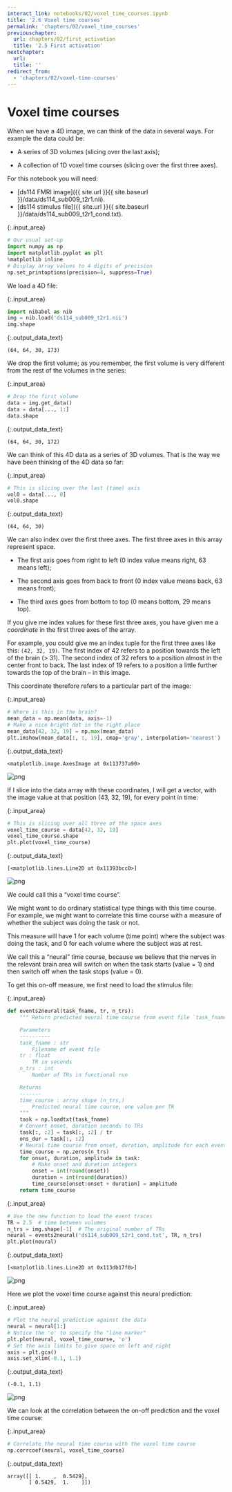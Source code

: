 ```yaml
---
interact_link: notebooks/02/voxel_time_courses.ipynb
title: '2.6 Voxel time courses'
permalink: 'chapters/02/voxel_time_courses'
previouschapter:
  url: chapters/02/first_activation
  title: '2.5 First activation'
nextchapter:
  url: 
  title: ''
redirect_from:
  - 'chapters/02/voxel-time-courses'
---
```


# Voxel time courses

When we have a 4D image, we can think of the data in several ways.  For
example the data could be:

* A series of 3D volumes (slicing over the last axis);

* A collection of 1D voxel time courses (slicing over the first three axes).

For this notebook you will need:

* [ds114 FMRI image]({{ site.url }}{{ site.baseurl }}/data/ds114_sub009_t2r1.nii).
* [ds114 stimulus file]({{ site.url }}{{ site.baseurl }}/data/ds114_sub009_t2r1_cond.txt).



{:.input_area}
```python
# Our usual set-up
import numpy as np
import matplotlib.pyplot as plt
%matplotlib inline
# Display array values to 4 digits of precision
np.set_printoptions(precision=4, suppress=True)
```


We load a 4D file:



{:.input_area}
```python
import nibabel as nib
img = nib.load('ds114_sub009_t2r1.nii')
img.shape
```





{:.output_data_text}
```
(64, 64, 30, 173)
```



We drop the first volume; as you remember, the first volume is very different
from the rest of the volumes in the series:



{:.input_area}
```python
# Drop the first volume
data = img.get_data()
data = data[..., 1:]
data.shape
```





{:.output_data_text}
```
(64, 64, 30, 172)
```



We can think of this 4D data as a series of 3D volumes.  That is the way we
have been thinking of the 4D data so far:



{:.input_area}
```python
# This is slicing over the last (time) axis
vol0 = data[..., 0]
vol0.shape
```





{:.output_data_text}
```
(64, 64, 30)
```



We can also index over the first three axes.  The first three axes in this
array represent space.

* The first axis goes from right to left (0 index value means right, 63 means
  left);

* The second axis goes from back to front (0 index value means back, 63 means
  front);

* The third axes goes from bottom to top (0 means bottom, 29 means top).

If you give me index values for these first three axes, you have given me a
*coordinate* in the first three axes of the array.

For example, you could give me an index tuple for the first three axes like
this: `(42, 32, 19)`.  The first index of 42 refers to a position towards
the left of the brain (> 31).  The second index of 32 refers to a position
almost in the center front to back.  The last index of 19 refers to a position
a little further towards the top of the brain – in this image.

This coordinate therefore refers to a particular part of the image:



{:.input_area}
```python
# Where is this in the brain?
mean_data = np.mean(data, axis=-1)
# Make a nice bright dot in the right place
mean_data[42, 32, 19] = np.max(mean_data)
plt.imshow(mean_data[:, :, 19], cmap='gray', interpolation='nearest')
```





{:.output_data_text}
```
<matplotlib.image.AxesImage at 0x113737a90>
```




![png](../../images/chapters/02/voxel_time_courses_10_1.png)


If I slice into the data array with these coordinates, I will get a vector,
with the image value at that position (43, 32, 19), for every point in time:



{:.input_area}
```python
# This is slicing over all three of the space axes
voxel_time_course = data[42, 32, 19]
voxel_time_course.shape
plt.plot(voxel_time_course)
```





{:.output_data_text}
```
[<matplotlib.lines.Line2D at 0x11393bcc0>]
```




![png](../../images/chapters/02/voxel_time_courses_12_1.png)


We could call this a “voxel time course”.

We might want to do ordinary statistical type things with this time course.
For example, we might want to correlate this time course with a measure of
whether the subject was doing the task or not.

This measure will have 1 for each volume (time point) where the subject was
doing the task, and 0 for each volume where the subject was at rest.

We call this a “neural” time course, because we believe that the nerves in the
relevant brain area will switch on when the task starts (value = 1) and then
switch off when the task stops (value = 0).

To get this on-off measure, we first need to load the stimulus file:



{:.input_area}
```python
def events2neural(task_fname, tr, n_trs):
    """ Return predicted neural time course from event file `task_fname`

    Parameters
    ----------
    task_fname : str
        Filename of event file
    tr : float
        TR in seconds
    n_trs : int
        Number of TRs in functional run

    Returns
    -------
    time_course : array shape (n_trs,)
        Predicted neural time course, one value per TR
    """
    task = np.loadtxt(task_fname)
    # Convert onset, duration seconds to TRs
    task[:, :2] = task[:, :2] / tr
    ons_dur = task[:, :2]
    # Neural time course from onset, duration, amplitude for each event
    time_course = np.zeros(n_trs)
    for onset, duration, amplitude in task:
        # Make onset and duration integers
        onset = int(round(onset))
        duration = int(round(duration))
        time_course[onset:onset + duration] = amplitude
    return time_course
```




{:.input_area}
```python
# Use the new function to load the event traces
TR = 2.5  # time between volumes
n_trs = img.shape[-1]  # The original number of TRs
neural = events2neural('ds114_sub009_t2r1_cond.txt', TR, n_trs)
plt.plot(neural)
```





{:.output_data_text}
```
[<matplotlib.lines.Line2D at 0x113db17f0>]
```




![png](../../images/chapters/02/voxel_time_courses_15_1.png)


Here we plot the voxel time course against this neural prediction:



{:.input_area}
```python
# Plot the neural prediction against the data
neural = neural[1:]
# Notice the 'o' to specify the "line marker"
plt.plot(neural, voxel_time_course, 'o')
# Set the axis limits to give space on left and right
axis = plt.gca()
axis.set_xlim(-0.1, 1.1)
```





{:.output_data_text}
```
(-0.1, 1.1)
```




![png](../../images/chapters/02/voxel_time_courses_17_1.png)


We can look at the correlation between the on-off prediction and the voxel
time course:



{:.input_area}
```python
# Correlate the neural time course with the voxel time course
np.corrcoef(neural, voxel_time_course)
```





{:.output_data_text}
```
array([[ 1.    ,  0.5429],
       [ 0.5429,  1.    ]])
```


